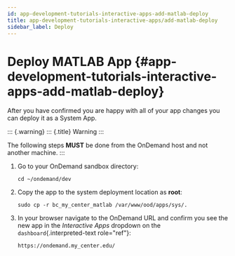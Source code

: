```yaml
---
id: app-development-tutorials-interactive-apps-add-matlab-deploy
title: app-development-tutorials-interactive-apps/add-matlab-deploy
sidebar_label: Deploy
---
```

Deploy MATLAB App {#app-development-tutorials-interactive-apps-add-matlab-deploy}
=================

After you have confirmed you are happy with all of your app changes you
can deploy it as a System App.

::: {.warning}
::: {.title}
Warning
:::

The following steps **MUST** be done from the OnDemand host and not
another machine.
:::

1.  Go to your OnDemand sandbox directory:

    ``` {.sh}
    cd ~/ondemand/dev
    ```

2.  Copy the app to the system deployment location as **root**:

    ``` {.sh}
    sudo cp -r bc_my_center_matlab /var/www/ood/apps/sys/.
    ```

3.  In your browser navigate to the OnDemand URL and confirm you see the
    new app in the *Interactive Apps* dropdown on the
    `dashboard`{.interpreted-text role="ref"}:

        https://ondemand.my_center.edu/

